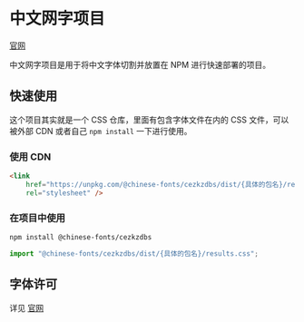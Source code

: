 # 中文网字项目

[官网](https://chinese-font.netlify.app/fonts/cezkzdbs)

中文网字项目是用于将中文字体切割并放置在 NPM 进行快速部署的项目。

## 快速使用

这个项目其实就是一个 CSS 仓库，里面有包含字体文件在内的 CSS 文件，可以被外部 CDN 或者自己 `npm install` 一下进行使用。

### 使用 CDN

```html
<link
    href="https://unpkg.com/@chinese-fonts/cezkzdbs/dist/{具体的包名}/results.css"
    rel="stylesheet" />
```

### 在项目中使用

```sh
npm install @chinese-fonts/cezkzdbs
```

```ts
import "@chinese-fonts/cezkzdbs/dist/{具体的包名}/results.css";
```

## 字体许可

详见 [官网](https://chinese-font.netlify.app/fonts/cezkzdbs)
